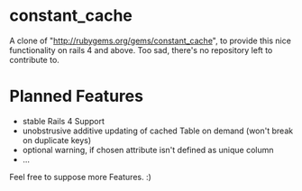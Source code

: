 constant_cache
=============

A clone of "http://rubygems.org/gems/constant_cache", to provide this nice functionality on rails 4 and above. Too sad, there's no repository left to contribute to. 


Planned Features
================
- stable Rails 4 Support
- unobstrusive additive updating of cached Table on demand (won't break on duplicate keys)
- optional warning, if chosen attribute isn't defined as unique column
- ...

Feel free to suppose more Features. :)
